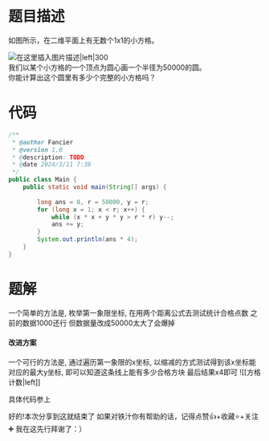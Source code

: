 

# **题目描述**  
如图所示，在二维平面上有无数个1x1的小方格。

![在这里插入图片描述|left|300](https://img-blog.csdnimg.cn/20190328222800979.png?x-oss-process=image/watermark,type_ZmFuZ3poZW5naGVpdGk,shadow_10,text_aHR0cHM6Ly9ibG9nLmNzZG4ubmV0L3dlaXhpbl80MjA2OTE0MA==,size_16,color_FFFFFF,t_70)  
我们以某个小方格的一个顶点为圆心画一个半径为50000的圆。  
你能计算出这个圆里有多少个完整的小方格吗？
# 代码
```java
/**  
 * @author Fancier  
 * @version 1.0  
 * @description: TODO  
 * @date 2024/3/11 7:38  
 */  
public class Main {  
    public static void main(String[] args) {  
  
        long ans = 0, r = 50000, y = r;  
        for (long x = 1; x < r; x++) {  
            while (x * x + y * y > r * r) y--;  
            ans += y;  
        }  
        System.out.println(ans * 4);  
    }  
}
```
# 题解
一个简单的方法是, 枚举第一象限坐标, 在用两个距离公式去测试统计合格点数
之前的数据1000还行 但数据量改成50000太大了会爆掉

#### 改进方案
一个可行的方法是, 通过遍历第一象限的x坐标, 以缩减的方式测试得到该x坐标能对应的最大y坐标, 即可以知道这条线上能有多少合格方块
最后结果x4即可
![[方格计数|left]]

具体代码参上

好的!本次分享到这就结束了
如果对铁汁你有帮助的话，记得点赞👍+收藏⭐️+关注➕
我在这先行拜谢了：）

